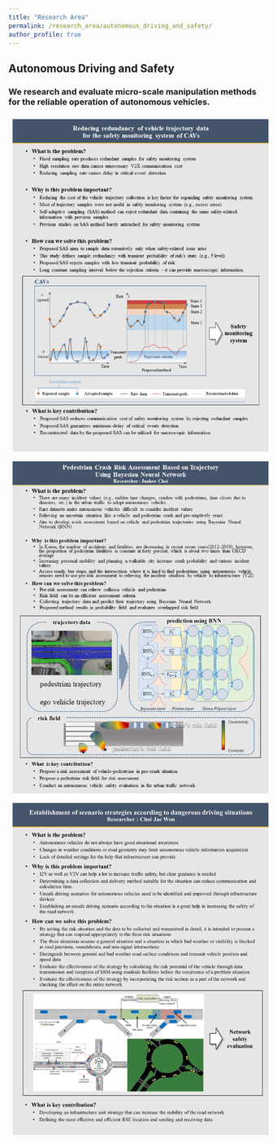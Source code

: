 ```yaml
---
title: "Research Area"
permalink: /research_area/autonomous_driving_and_safety/
author_profile: true
---
```


## Autonomous Driving and Safety
### We research and evaluate micro-scale manipulation methods for the reliable operation of autonomous vehicles.

<div style="text-align:left"><img src="/assets/images/research/주양준/슬라이드1.png" style="margin: 8px 8px 8px 8px;"/></div>

<div style="text-align:left"><img src="/assets/images/research/최준희/슬라이드1.PNG" style="margin: 8px 8px 8px 8px;"/></div>

<div style="text-align:left"><img src="/assets/images/research/최재원/슬라이드1.png" style="margin: 8px 8px 8px 8px;"/></div>